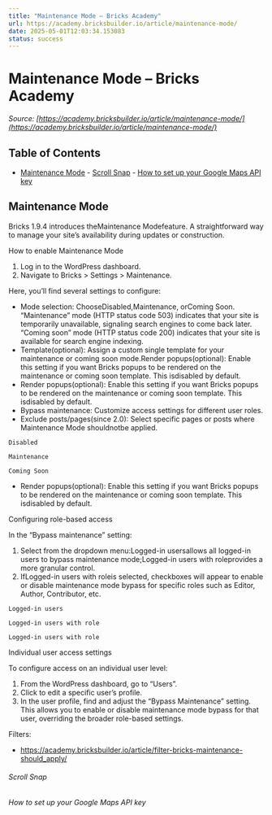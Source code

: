 ```yaml
---
title: "Maintenance Mode – Bricks Academy"
url: https://academy.bricksbuilder.io/article/maintenance-mode/
date: 2025-05-01T12:03:34.153083
status: success
---
```


# Maintenance Mode – Bricks Academy

*Source: [https://academy.bricksbuilder.io/article/maintenance-mode/](https://academy.bricksbuilder.io/article/maintenance-mode/)*

## Table of Contents

- [Maintenance Mode](#maintenance-mode)
        - [Scroll Snap](#scroll-snap)
        - [How to set up your Google Maps API key](#how-to-set-up-your-google-maps-api-key)

## Maintenance Mode

Bricks 1.9.4 introduces theMaintenance Modefeature. A straightforward way to manage your site’s availability during updates or construction.

How to enable Maintenance Mode

1. Log in to the WordPress dashboard.
2. Navigate to Bricks > Settings > Maintenance.

Here, you’ll find several settings to configure:

- Mode selection: ChooseDisabled,Maintenance, orComing Soon. “Maintenance” mode (HTTP status code 503) indicates that your site is temporarily unavailable, signaling search engines to come back later. “Coming soon” mode (HTTP status code 200) indicates that your site is available for search engine indexing.
- Template(optional): Assign a custom single template for your maintenance or coming soon mode.Render popups(optional): Enable this setting if you want Bricks popups to be rendered on the maintenance or coming soon template. This isdisabled by default.
- Render popups(optional): Enable this setting if you want Bricks popups to be rendered on the maintenance or coming soon template. This isdisabled by default.
- Bypass maintenance: Customize access settings for different user roles.
- Exclude posts/pages(since 2.0): Select specific pages or posts where Maintenance Mode shouldnotbe applied.

`Disabled`

`Maintenance`

`Coming Soon`

- Render popups(optional): Enable this setting if you want Bricks popups to be rendered on the maintenance or coming soon template. This isdisabled by default.

Configuring role-based access

In the “Bypass maintenance” setting:

1. Select from the dropdown menu:Logged-in usersallows all logged-in users to bypass maintenance mode;Logged-in users with roleprovides a more granular control.
2. IfLogged-in users with roleis selected, checkboxes will appear to enable or disable maintenance mode bypass for specific roles such as Editor, Author, Contributor, etc.

`Logged-in users`

`Logged-in users with role`

`Logged-in users with role`

Individual user access settings

To configure access on an individual user level:

1. From the WordPress dashboard, go to “Users”.
2. Click to edit a specific user’s profile.
3. In the user profile, find and adjust the “Bypass Maintenance” setting. This allows you to enable or disable maintenance mode bypass for that user, overriding the broader role-based settings.

Filters:

- https://academy.bricksbuilder.io/article/filter-bricks-maintenance-should_apply/

###### Scroll Snap

###### How to set up your Google Maps API key

